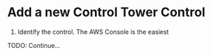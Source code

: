 # Add a new Control Tower Control

1. Identify the control. The AWS Console is the easiest  

TODO: Continue...
